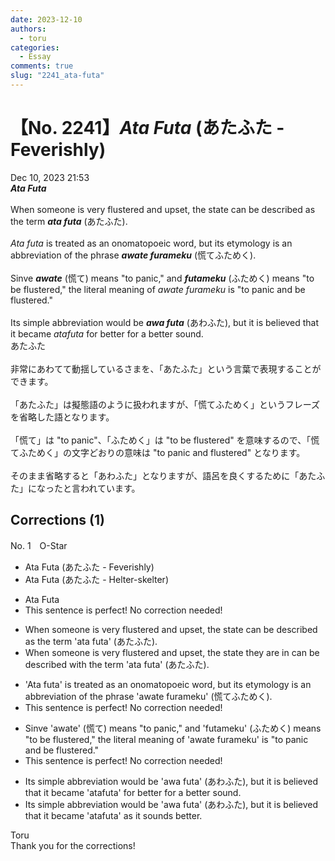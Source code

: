 ```yaml
---
date: 2023-12-10
authors:
  - toru
categories:
  - Essay
comments: true
slug: "2241_ata-futa"
---
```


# 【No. 2241】<strong><em>Ata Futa</strong></em> (あたふた - Feverishly)
<div class="date">Dec 10, 2023 21:53</div>
<div id="post"><div id="body_show_ori">
<strong><em>Ata Futa</strong></em><br/><br/>When someone is very flustered and upset, the state can be described as the term <strong><em>ata futa</em></strong> (あたふた).<br/><br/><em>Ata futa</em> is treated as an onomatopoeic word, but its etymology is an abbreviation of the phrase <strong><em>awate furameku</em></strong> (慌てふためく).<br/><br/>Sinve <strong><em>awate</em></strong> (慌て) means "to panic," and <strong><em>futameku</em></strong> (ふためく) means "to be flustered," the literal meaning of <em>awate furameku</em> is "to panic and be flustered."<br/><br/>Its simple abbreviation would be <strong><em>awa futa</em></strong> (あわふた), but it is believed that it became <em>atafuta</em> for better for a better sound.
</div></div>

<!-- more -->

<div id="post_ja"><div id="body_show_mo">
あたふた<br/><br/>非常にあわてて動揺しているさまを、「あたふた」という言葉で表現することができます。<br/><br/>「あたふた」は擬態語のように扱われますが、「慌てふためく」というフレーズを省略した語となります。<br/><br/>「慌て」は "to panic"、「ふためく」は "to be flustered" を意味するので、「慌てふためく」の文字どおりの意味は "to panic and flustered" となります。<br/><br/>そのまま省略すると「あわふた」となりますが、語呂を良くするために「あたふた」になったと言われています。
</div></div>

## Corrections (1)
<div id="block"><div class="first_name"> No. 1　<span class="just_name">O-Star</span></div><div id="block2">
<ul class="correction_field">
<li class="incorrect">Ata Futa (あたふた - Feverishly)</li>
<li class="corrected correct">
Ata Futa (あたふた - Helter-skelter)
</li>
</ul>
<ul class="correction_field">
<li class="incorrect">Ata Futa</li>
<li class="corrected perfect">This sentence is perfect! No correction needed!</li>
</ul>
<ul class="correction_field">
<li class="incorrect">When someone is very flustered and upset, the state can be described as the term 'ata futa' (あたふた).</li>
<li class="corrected correct">
When someone is very flustered and upset, the state <span class="f_bold">they are in </span>can be described<span class="f_bold"> with </span>the term 'ata futa' (あたふた).
</li>
</ul>
<ul class="correction_field">
<li class="incorrect">'Ata futa' is treated as an onomatopoeic word, but its etymology is an abbreviation of the phrase 'awate furameku' (慌てふためく).</li>
<li class="corrected perfect">This sentence is perfect! No correction needed!</li>
</ul>
<ul class="correction_field">
<li class="incorrect">Sinve 'awate' (慌て) means "to panic," and 'futameku' (ふためく) means "to be flustered," the literal meaning of 'awate furameku' is "to panic and be flustered."</li>
<li class="corrected perfect">This sentence is perfect! No correction needed!</li>
</ul>
<ul class="correction_field">
<li class="incorrect">Its simple abbreviation would be 'awa futa' (あわふた), but it is believed that it became 'atafuta' for better for a better sound.</li>
<li class="corrected correct">
Its simple abbreviation would be 'awa futa' (あわふた), but it is believed that it became 'atafuta' <span class="f_bold">as it sounds better.</span>
</li>
</ul>
</div><div class="name"><span class="just_name">Toru</span><br>
Thank you for the corrections!
</div>
</div>
